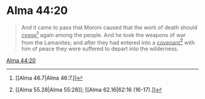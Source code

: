 # Alma 44:20

> And it came to pass that Moroni caused that the work of death should <u>cease</u>[^a] again among the people. And he took the weapons of war from the Lamanites; and after they had entered into a <u>covenant</u>[^b] with him of peace they were suffered to depart into the wilderness.

[Alma 44:20](https://www.churchofjesuschrist.org/study/scriptures/bofm/alma/44?lang=eng&id=p20#p20)


[^a]: [[Alma 46.7|Alma 46:7.]]
[^b]: [[Alma 55.28|Alma 55:28]]; [[Alma 62.16|62:16 (16-17).]]
